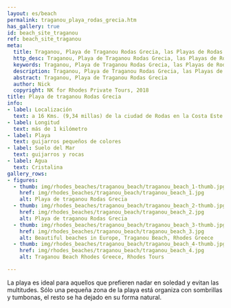 ```yaml
---
layout: es/beach
permalink: traganou_playa_rodas_grecia.htm
has_gallery: true
id: beach_site_traganou
ref: beach_site_traganou
meta:
  title: Traganou, Playa de Traganou Rodas Grecia, las Playas de Rodas Grecia
  http_desc: Traganou, Playa de Traganou Rodas Grecia, las Playas de Rodas Grecia
  keywords: Traganou, Playa de Traganou Rodas Grecia, las Playas de Rodas Grecia
  description: Traganou, Playa de Traganou Rodas Grecia, las Playas de Rodas Grecia
  abstract: Traganou, Playa de Traganou Rodas Grecia
  author: Nick
  copyright: NK for Rhodes Private Tours, 2018
title: Playa de traganou Rodas Grecia
info:
- label: Localización
  text: a 16 Kms. (9,34 millas) de la ciudad de Rodas en la Costa Este
- label: Longitud
  text: más de 1 kilómetro
- label: Playa
  text: guijarros pequeños de colores
- label: Suelo del Mar
  text: guijarros y rocas
- label: Agua
  text: Cristalina
gallery_rows:
- figures:
  - thumb: img/rhodes_beaches/traganou_beach/traganou_beach_1-thumb.jpg
    href: img/rhodes_beaches/traganou_beach/traganou_beach_1.jpg
    alt: Playa de traganou Rodas Grecia
  - thumb: img/rhodes_beaches/traganou_beach/traganou_beach_2-thumb.jpg
    href: img/rhodes_beaches/traganou_beach/traganou_beach_2.jpg
    alt: Playa de traganou Rodas Grecia
  - thumb: img/rhodes_beaches/traganou_beach/traganou_beach_3-thumb.jpg
    href: img/rhodes_beaches/traganou_beach/traganou_beach_3.jpg
    alt: Beautiful beaches in Europe, Traganou Beach, Rhodes Greece
  - thumb: img/rhodes_beaches/traganou_beach/traganou_beach_4-thumb.jpg
    href: img/rhodes_beaches/traganou_beach/traganou_beach_4.jpg
    alt: Traganou Beach Rhodes Greece, Rhodes Tours

---
```

La playa es ideal para aquellos que prefieren nadar en soledad y evitan las multitudes. Sólo una pequeña zona de la playa está organiza con sombrillas y tumbonas, el resto se ha dejado en su forma natural.